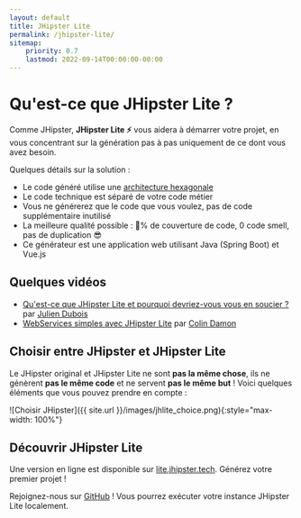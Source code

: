 ```yaml
---
layout: default
title: JHipster Lite
permalink: /jhipster-lite/
sitemap:
    priority: 0.7
    lastmod: 2022-09-14T00:00:00-00:00
---
```


# Qu'est-ce que JHipster Lite ?

Comme JHipster, **JHipster Lite ⚡** vous aidera à démarrer votre projet, en vous concentrant sur la génération pas à pas uniquement de ce dont vous avez besoin.

Quelques détails sur la solution :
- Le code généré utilise une [architecture hexagonale]
- Le code technique est séparé de votre code métier
- Vous ne générerez que le code que vous voulez, pas de code supplémentaire inutilisé
- La meilleure qualité possible : 💯% de couverture de code, 0 code smell, pas de duplication 😎
- Ce générateur est une application web utilisant Java (Spring Boot) et Vue.js

## Quelques vidéos

- [Qu'est-ce que JHipster Lite et pourquoi devriez-vous vous en soucier ?][devoxx-jhlite] par [Julien Dubois][jdubois]
- [WebServices simples avec JHipster Lite][webservices-with-jhlite] par [Colin Damon][cdamon]

## Choisir entre JHipster et JHipster Lite

Le JHipster original et JHipster Lite ne sont **pas la même chose**, ils ne génèrent **pas le même code** et ne servent **pas le même but** ! Voici quelques éléments que vous pouvez prendre en compte :

![Choisir JHipster]({{ site.url }}/images/jhlite_choice.png){:style="max-width: 100%"}

## Découvrir JHipster Lite

Une version en ligne est disponible sur [lite.jhipster.tech][Version en ligne]. Générez votre premier projet !

Rejoignez-nous sur [GitHub][Dépôt GitHub] ! Vous pourrez exécuter votre instance JHipster Lite localement.

[architecture hexagonale]: https://github.com/jhipster/jhipster-lite/blob/main/documentation/hexagonal-architecture.md
[Version en ligne]: https://lite.jhipster.tech
[Dépôt GitHub]: https://github.com/jhipster/jhipster-lite

[devoxx-jhlite]: https://youtu.be/RnLGnY-vzLI
[jdubois]: https://twitter.com/juliendubois

[webservices-with-jhlite]: https://youtu.be/mEECPRZjajI
[cdamon]: https://www.linkedin.com/in/colin-damon/
